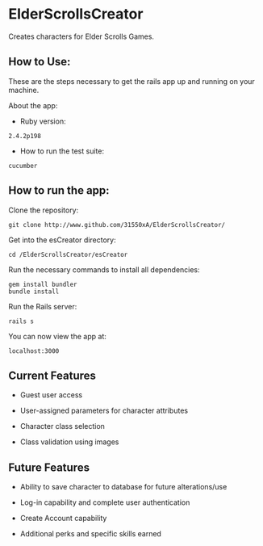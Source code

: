 # ElderScrollsCreator

Creates characters for Elder Scrolls Games.

## How to Use:

These are the steps necessary to get the rails app up and running on your machine.

About the app:

* Ruby version:

```
2.4.2p198
```

* How to run the test suite:

```
cucumber
```

## How to run the app:

Clone the repository:

```
git clone http://www.github.com/31550xA/ElderScrollsCreator/
```
Get into the esCreator directory:

```
cd /ElderScrollsCreator/esCreator
```

Run the necessary commands to install all dependencies:

```
gem install bundler
bundle install
```

Run the Rails server:

```
rails s
```

You can now view the app at:

```
localhost:3000
```
## Current Features

* Guest user access

* User-assigned parameters for character attributes

* Character class selection

* Class validation using images

## Future Features

* Ability to save character to database for future alterations/use

* Log-in capability and complete user authentication

* Create Account capability

* Additional perks and specific skills earned 
